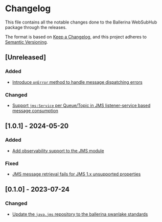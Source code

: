 # Changelog
This file contains all the notable changes done to the Ballerina WebSubHub package through the releases.

The format is based on [Keep a Changelog](https://keepachangelog.com/en/1.0.0/),
and this project adheres to [Semantic Versioning](https://semver.org/spec/v2.0.0.html).

## [Unreleased]

### Added
- [Introduce `onError` method to handle message dispatching errors](https://github.com/ballerina-platform/ballerina-library/issues/8078)

### Changed
- [Support `jms:Service` per Queue/Topic in JMS listener-service based message consumption](https://github.com/ballerina-platform/ballerina-library/issues/8063)

## [1.0.1] - 2024-05-20

### Added
- [Add observability support to the JMS module](https://github.com/ballerina-platform/ballerina-library/issues/5932)

### Fixed
- [JMS message retrieval fails for JMS 1.x unsupported properties](https://github.com/ballerina-platform/ballerina-library/issues/6204)

## [0.1.0] - 2023-07-24

### Changed
- [Update the `java.jms` repository to the ballerina swanlake standards](https://github.com/ballerina-platform/ballerina-standard-library/issues/4669)
